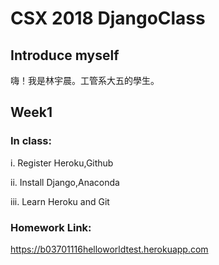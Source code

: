 # CSX 2018 DjangoClass
## Introduce myself

嗨！我是林宇晨。工管系大五的學生。

## Week1

### In class:

i. Register Heroku,Github

ii. Install Django,Anaconda

iii. Learn Heroku and Git

### Homework Link:

https://b03701116helloworldtest.herokuapp.com

